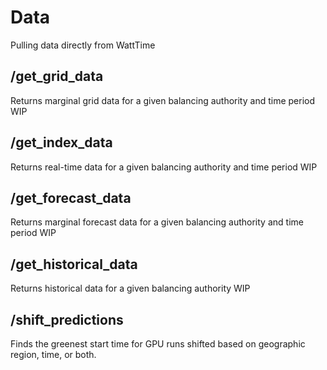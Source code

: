 # Data
Pulling data directly from WattTime

## /get_grid_data
Returns marginal grid data for a given balancing authority and time period
WIP

## /get_index_data
Returns real-time data for a given balancing authority and time period
WIP

## /get_forecast_data
Returns marginal forecast data for a given balancing authority and time period
WIP

## /get_historical_data
Returns historical data for a given balancing authority
WIP

## /shift_predictions
Finds the greenest start time for GPU runs shifted based on geographic region, time, or both. 
